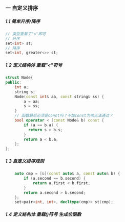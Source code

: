 ### 一 自定义排序
##### 1.1 简单升序/降序
```cpp
// 类型重载了"<"即可
// 升序
set<int> st;
// 降序
set<int, greater<>> st;
```

##### 1.2 定义结构体 重载"<"符号
```cpp
struct Node{
public:
    int a;
    string s;
    Node(const int& aa, const string& ss) {
        a = aa;
        s = ss;
    }
    // 函数最后必须是const吗？不加const为啥无法通过？
    bool operator < (const Node& b) const {
        if (a == b.a) {
          return s > b.s;
        }
        return a < b.a;
    };
};
```

##### 1.3 自定义排序规则
```cpp
    auto cmp = [&](const auto& a, const auto& b) {
        if (a.second == b.second) {
            return a.first < b.first;
        }
        return a.second > b.second;
    };
    set<pair<int, int>, decltype(cmp)> st(cmp);
```

##### 1.4 定义结构体 重载()符号 生成仿函数
```cpp
```